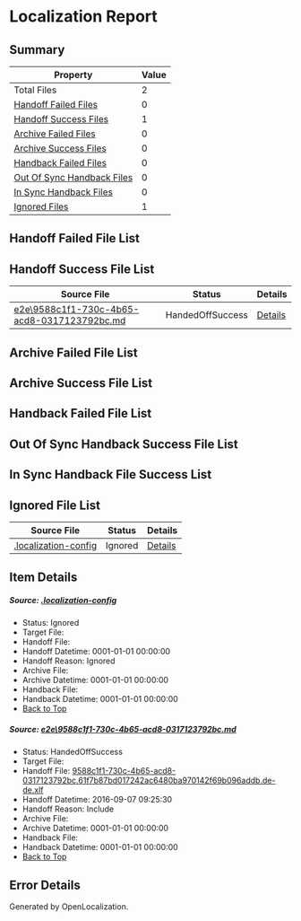 # <a name='report-top'></a> Localization Report

## Summary
 Property | Value 
 -------- | ----- 
 Total Files | 2
[ Handoff Failed Files ](#handoff-failed-list)| 0
[ Handoff Success Files ](#handoff-success-list)| 1
[ Archive Failed Files ](#archive-failed-list)| 0
[ Archive Success Files ](#archive-success-list)| 0
[ Handback Failed Files ](#handback-failed-list)| 0
[ Out Of Sync Handback Files ](#outofsync-handback-success-list)| 0
[ In Sync Handback Files ](#insync-handback-success-list)| 0
[ Ignored Files ](#ignored-list)| 1

## <a name='handoff-failed-list'></a> Handoff Failed File List

## <a name='handoff-success-list'></a> Handoff Success File List
 Source File | Status | Details 
 ----------- | ------ | ------- 
 [e2e\9588c1f1-730c-4b65-acd8-0317123792bc.md](https://github.com/OpenLocalizationTestOrg/ol-test0/blob/0a85aa2155f1ad6c4b54da56366382a4fbc96831/e2e/9588c1f1-730c-4b65-acd8-0317123792bc.md) | HandedOffSuccess | [Details](#041e8f1f05684c92fe0f1cabf1accadef7746ca71)

## <a name='archive-failed-list'></a> Archive Failed File List

## <a name='archive-success-list'></a> Archive Success File List

## <a name='handback-failed-list'></a> Handback Failed File List

## <a name='outofsync-handback-success-list'></a> Out Of Sync Handback Success File List

## <a name='insync-handback-success-list'></a> In Sync Handback File Success List

## <a name='ignored-list'></a> Ignored File List
 Source File | Status | Details 
 ----------- | ------ | ------- 
 [.localization-config](https://github.com/OpenLocalizationTestOrg/ol-test0/blob/0a85aa2155f1ad6c4b54da56366382a4fbc96831/.localization-config) | Ignored | [Details](#c268a05ecaa7ec85942ed632c29928ee5bd6da8d0)

## Item Details
##### <a name='c268a05ecaa7ec85942ed632c29928ee5bd6da8d0'></a> Source: [.localization-config](https://github.com/OpenLocalizationTestOrg/ol-test0/blob/0a85aa2155f1ad6c4b54da56366382a4fbc96831/.localization-config)
* Status: Ignored
* Target File: 
* Handoff File: 
* Handoff Datetime: 0001-01-01 00:00:00
* Handoff Reason: Ignored
* Archive File: 
* Archive Datetime: 0001-01-01 00:00:00
* Handback File: 
* Handback Datetime: 0001-01-01 00:00:00
* [Back to Top](#report-top)

##### <a name='041e8f1f05684c92fe0f1cabf1accadef7746ca71'></a> Source: [e2e\9588c1f1-730c-4b65-acd8-0317123792bc.md](https://github.com/OpenLocalizationTestOrg/ol-test0/blob/0a85aa2155f1ad6c4b54da56366382a4fbc96831/e2e/9588c1f1-730c-4b65-acd8-0317123792bc.md)
* Status: HandedOffSuccess
* Target File: 
* Handoff File: [9588c1f1-730c-4b65-acd8-0317123792bc.61f7b87bd017242ac6480ba970142f69b096addb.de-de.xlf](https://github.com/OpenLocalizationTestOrg/ol-test0-handoff/blob/4373083c13037d9182ffe6a4e428dff7e4c7db1d/ol-handoff/OpenLocalizationTestOrg/ol-test0-dede/yuwzho/ht/9588c1f1-730c-4b65-acd8-0317123792bc.61f7b87bd017242ac6480ba970142f69b096addb.de-de.xlf)
* Handoff Datetime: 2016-09-07 09:25:30
* Handoff Reason: Include
* Archive File: 
* Archive Datetime: 0001-01-01 00:00:00
* Handback File: 
* Handback Datetime: 0001-01-01 00:00:00
* [Back to Top](#report-top)


## Error Details

Generated by OpenLocalization.
